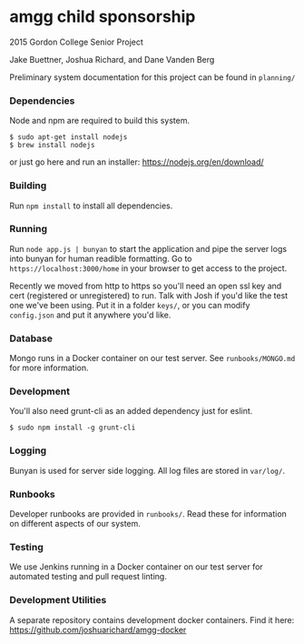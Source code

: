 # amgg child sponsorship
2015 Gordon College Senior Project

Jake Buettner, Joshua Richard, and Dane Vanden Berg

 Preliminary system documentation for this project can be found in `planning/`

### Dependencies
Node and npm are required to build this system.

```shell
$ sudo apt-get install nodejs
$ brew install nodejs
```

or just go here and run an installer: https://nodejs.org/en/download/

### Building
Run `npm install` to install all dependencies.

### Running
Run `node app.js | bunyan` to start the application and pipe the server logs into bunyan for human readible formatting. Go to `https://localhost:3000/home` in your browser to get access to the project.

Recently we moved from http to https so you'll need an open ssl key and cert (registered or unregistered) to run. Talk with Josh if you'd like the test one we've been using. Put it in a folder `keys/`, or you can modify `config.json` and put it anywhere you'd like.

### Database
Mongo runs in a Docker container on our test server. See `runbooks/MONGO.md` for more information.

### Development
You'll also need grunt-cli as an added dependency just for eslint.

```shell
$ sudo npm install -g grunt-cli
```

### Logging
Bunyan is used for server side logging. All log files are stored in `var/log/`.

### Runbooks
Developer runbooks are provided in `runbooks/`. Read these for information on different aspects of our system.

### Testing
We use Jenkins running in a Docker container on our test server for automated testing and pull request linting.

### Development Utilities
A separate repository contains development docker containers. Find it here: https://github.com/joshuarichard/amgg-docker
